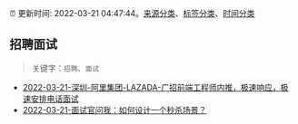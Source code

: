 :alarm_clock: 更新时间: 2022-03-21 04:47:44。[来源分类](../README.md)、[标签分类](../TAGS.md)、[时间分类](../TIMELINE.md)

## 招聘面试


> 关键字：`招聘`、`面试`



- [2022-03-21-深圳-阿里集团-LAZADA-广招前端工程师内推，极速响应，极速安排电话面试](https://www.v2ex.com/t/841795) 
- [2022-03-21-面试官问我：如何设计一个秒杀场景？](https://toutiao.io/k/500rxou) 